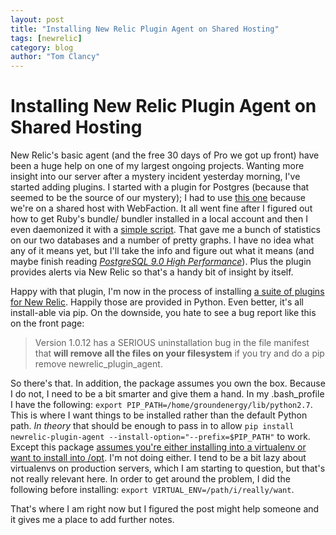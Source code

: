 ```yaml
---
layout: post
title: "Installing New Relic Plugin Agent on Shared Hosting"
tags: [newrelic]
category: blog
author: "Tom Clancy"
---
```


# Installing New Relic Plugin Agent on Shared Hosting

New Relic's basic agent (and the free 30 days of Pro we got up front) have been a huge help on one of my largest ongoing projects. Wanting more insight into our server after a mystery incident yesterday morning, I've started adding plugins. I started with a plugin for Postgres (because that seemed to be the source of our mystery); I had to use [this one](https://rpm.newrelic.com/accounts/230318/plugins/directory/30) because we're on a shared host with WebFaction. It all went fine after I figured out how to get Ruby's bundle/ bundler installed in a local account and then I even daemonized it with a [simple script](https://gist.github.com/tclancy/6841979). That gave me a bunch of statistics on our two databases and a number of pretty graphs. I have no idea what any of it means yet, but I'll take the info and figure out what it means (and maybe finish reading *[PostgreSQL 9.0 High Performance](http://www.amazon.com/PostgreSQL-9-0-High-Performance-ebook/dp/B0057G9RUG/ref=tmm_kin_swatch_0?_encoding=UTF8&sr=8-2&qid=1380985344)*). Plus the plugin provides alerts via New Relic so that's a handy bit of insight by itself.

Happy with that plugin, I'm now in the process of installing [a suite of plugins for New Relic](https://github.com/MeetMe/newrelic-plugin-agent). Happily those are provided in Python. Even better, it's all install-able via pip. On the downside, you hate to see a bug report like this on the front page:

>Version 1.0.12 has a SERIOUS uninstallation bug in the file manifest that **will remove all the files on your filesystem** if you try and do a pip remove newrelic_plugin_agent.

So there's that. In addition, the package assumes you own the box. Because I do not, I need to be a bit smarter and give them a hand. In my .bash_profile I have the following: `export PIP_PATH=/home/groundenergy/lib/python2.7`. This is where I want things to be installed rather than the default Python path. *In theory* that should be enough to pass in to allow `pip install newrelic-plugin-agent --install-option="--prefix=$PIP_PATH"` to work. Except this package [assumes you're either installing into a virtualenv or want to install into /opt](https://github.com/MeetMe/newrelic-plugin-agent/blob/master/setup.py#L56). I'm not doing either. I tend to be a bit lazy about virtualenvs on production servers, which I am starting to question, but that's not really relevant here. In order to get around the problem, I did the following before installing: `export VIRTUAL_ENV=/path/i/really/want`.

That's where I am right now but I figured the post might help someone and it gives me a place to add further notes.
